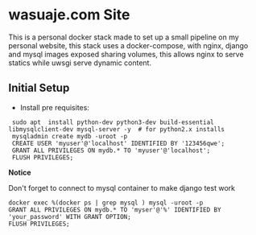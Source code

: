 # wasuaje.com Site


This is a personal docker stack made to set up a small pipeline on my personal website, this
stack uses a docker-compose,  with nginx, django and mysql images exposed sharing volumes, this 
allows nginx to serve statics while uwsgi serve dynamic content.

Initial Setup
-------------
* Install pre requisites:
```
 sudo apt  install python-dev python3-dev build-essential libmysqlclient-dev mysql-server -y  # for python2.x installs
 mysqladmin create mydb -uroot -p
 CREATE USER 'myuser'@'localhost' IDENTIFIED BY '123456qwe';
 GRANT ALL PRIVILEGES ON mydb.* TO 'myuser'@'localhost';
 FLUSH PRIVILEGES;
```


**Notice**

Don't forget to connect to mysql container to make django test work


```
docker exec %(docker ps | grep mysql ) mysql -uroot -p
GRANT ALL PRIVILEGES ON mydb.* TO 'myser'@'%' IDENTIFIED BY 'your_password' WITH GRANT OPTION;
FLUSH PRIVILEGES;
```
